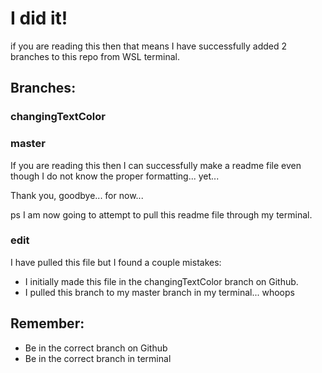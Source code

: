 # I did it!

if you are reading this then that means I have successfully added 2 branches to this repo from WSL terminal.

## Branches:

### changingTextColor

### master

If you are reading this then I can successfully make a readme file even though I do not know the proper formatting... yet...

Thank you, goodbye... for now...

ps I am now going to attempt to pull this readme file through my terminal.

### edit

I have pulled this file but I found a couple mistakes:

- I initially made this file in the changingTextColor branch on Github.
- I pulled this branch to my master branch in my terminal... whoops

## Remember:

- Be in the correct branch on Github
- Be in the correct branch in terminal
